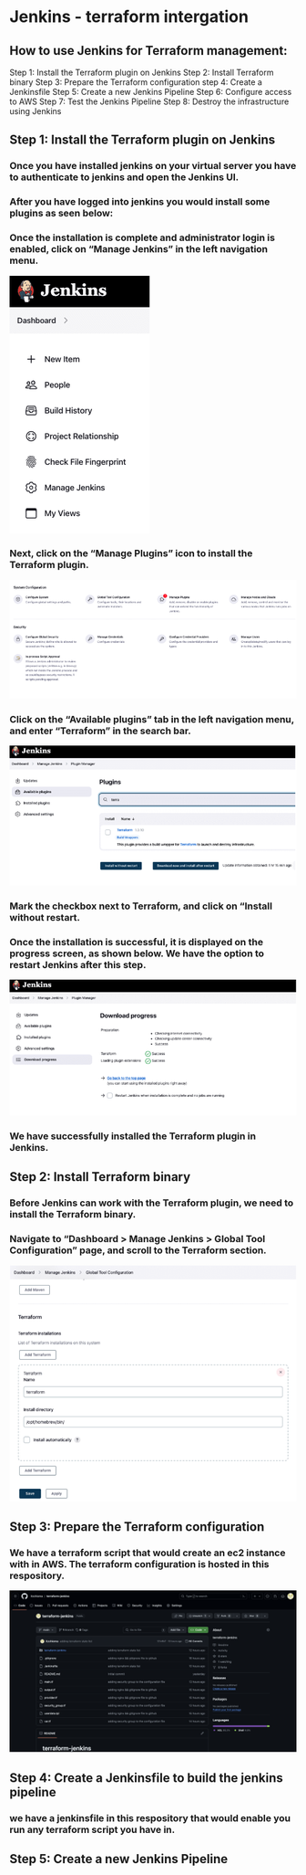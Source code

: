 # Jenkins - terraform intergation

## How to use Jenkins for Terraform management:

Step 1: Install the Terraform plugin on Jenkins
Step 2: Install Terraform binary
Step 3: Prepare the Terraform configuration
step 4: Create a Jenkinsfile
Step 5: Create a new Jenkins Pipeline
Step 6: Configure access to AWS
Step 7: Test the Jenkins Pipeline
Step 8: Destroy the infrastructure using Jenkins


## Step 1: Install the Terraform plugin on Jenkins

### Once you have installed jenkins on your virtual server you have to authenticate to jenkins and open the Jenkins UI.
### After you have logged into jenkins you would install some plugins as seen below:
### Once the installation is complete and administrator login is enabled, click on “Manage Jenkins” in the left navigation menu. 

![Jenkins-Dashboard](https://github.com/itzchioma/terraform-jenkins/blob/main/store-assets/Jenkins-Dashboard.png)

### Next, click on the “Manage Plugins” icon to install the Terraform plugin.

![Manage-Jenkins-Dashboard](https://github.com/itzchioma/terraform-jenkins/blob/main/store-assets/Manage-Jenkins-Dashboard.png)

### Click on the “Available plugins” tab in the left navigation menu, and enter “Terraform” in the search bar.

![Jenkins-plugins](https://github.com/itzchioma/terraform-jenkins/blob/main/store-assets/Jenkins-plugins.png)

### Mark the checkbox next to Terraform, and click on “Install without restart.
### Once the installation is successful, it is displayed on the progress screen, as shown below. We have the option to restart Jenkins after this step.

![Jenkins-plugins-installation-board](https://github.com/itzchioma/terraform-jenkins/blob/main/store-assets/Jenkins-plugins-installation-board.png)

### We have successfully installed the Terraform plugin in Jenkins.

## Step 2: Install Terraform binary

### Before Jenkins can work with the Terraform plugin, we need to install the Terraform binary. 
### Navigate to “Dashboard > Manage Jenkins > Global Tool Configuration” page, and scroll to the Terraform section. 

![Jenkins-installation-tab](https://github.com/itzchioma/terraform-jenkins/blob/main/store-assets/jenkins-installation-tab.png)

## Step 3: Prepare the Terraform configuration

### We have a terraform script that would create an ec2 instance with in AWS. The terraform configuration is hosted in this respository.
![Terraform-config](https://github.com/itzchioma/terraform-jenkins/blob/main/store-assets/Terraform-config.png)

## Step 4: Create a Jenkinsfile to build the jenkins pipeline

### we have a jenkinsfile in this respository that would enable you run any terraform script you have in.

## Step 5: Create a new Jenkins Pipeline